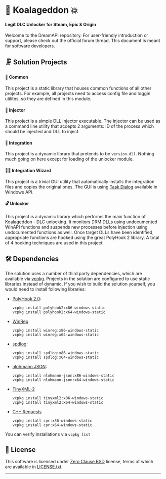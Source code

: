 ﻿# 🐨 Koalageddon 💥
#### Legit DLC Unlocker for Steam, Epic & Origin
Welcome to the DreamAPI repository.
For user-friendly introduction or support, please check out the official forum thread. This document is meant for software developers.

## 🗜 Solution Projects
#### 🧰 Common
This project is a static library that houses common functions of all other projects. For example, all projects need to access config file and loggin utilites, so they are defined in this module.

#### 💉 Injector
This project is a simple DLL injector executable. The injector can be used as a command line utility that accepts 2 arguments: ID of the process which should be injected and DLL to inject.

#### 🔗 Integration
This project is a dynamic library that pretends to be `version.dll`. Nothing much going on here except for loading of the unlocker module.

#### 🧙🏼‍ Integration Wizard
This project is a trivial GUI utility that automatically installs the integration files and copies the original ones. The GUI is using [Task Dialog] available in Windows API.

#### 🔓 Unlocker
This project is a dynamic library which performs the main function of Koalageddon - DLC unlocking. It monitors DRM DLLs using undocumented WinAPI functions and suspends new processes before injection using undocumented functions as well. Once target DLLs have been identified, appropriate functions are hooked using the great PolyHook 2 library. A total of 4 hooking techniques are used in this project.

## 🛠 Dependencies
The solution uses a number of third party dependencies, which are available via [vcpkg].
Projects in the solution are configured to use static libraries instead of dynamic. If you wish to build the solution yourself, you would need to install following libraries:

* [PolyHook 2.0]:
	```
	vcpkg install polyhook2:x86-windows-static
	vcpkg install polyhook2:x64-windows-static
	```
* [WinReg]:
	```
	vcpkg install winreg:x86-windows-static
	vcpkg install winreg:x64-windows-static
	```
* [spdlog]:
	```
	vcpkg install spdlog:x86-windows-static
	vcpkg install spdlog:x64-windows-static
	```
* [nlohmann JSON]:
	```
	vcpkg install nlohmann-json:x86-windows-static
	vcpkg install nlohmann-json:x64-windows-static
	```
* [TinyXML-2]
	```
	vcpkg install tinyxml2:x86-windows-static
	vcpkg install tinyxml2:x64-windows-static
	```
* [C++ Requests]
	```
	vcpkg install cpr:x86-windows-static
	vcpkg install cpr:x64-windows-static
	```

You can verify installations via `vcpkg list`

## 📄 License
This software is licensed under [Zero Clause BSD] license, terms of which are available in [LICENSE.txt]

___

[Task Dialog]: https://docs.microsoft.com/en-us/windows/win32/controls/task-dialogs-overview#:~:text=A%20task%20dialog%20is%20a,features%20than%20a%20message%20box.
[vcpkg]: https://github.com/Microsoft/vcpkg#quick-start-windows
[spdlog]: https://github.com/gabime/spdlog
[nlohmann JSON]: https://github.com/nlohmann/json/
[PolyHook 2.0]: https://github.com/stevemk14ebr/PolyHook_2_0
[WinReg]: https://github.com/GiovanniDicanio/WinReg
[C++ Requests]: https://github.com/whoshuu/cpr
[TinyXML-2]: https://github.com/leethomason/tinyxml2

[Zero Clause BSD]: https://choosealicense.com/licenses/0bsd/
[LICENSE.txt]: ./LICENSE.txt
